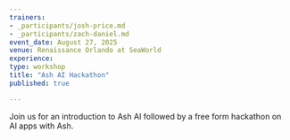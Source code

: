 ```yaml
---
trainers:
- _participants/josh-price.md
- _participants/zach-daniel.md
event_date: August 27, 2025
venue: Renaissance Orlando at SeaWorld
experience:
type: workshop
title: "Ash AI Hackathon"
published: true

---
```

Join us for an introduction to Ash AI followed by a free form hackathon on AI apps with Ash.
